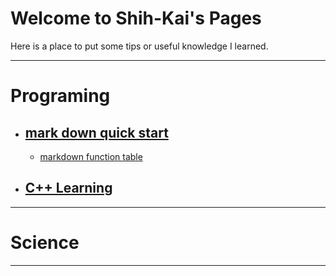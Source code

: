 # Welcome to Shih-Kai's Pages
Here is a place to put some tips or useful knowledge I learned.

---
# Programing
* ## [mark down quick start](mark_down_quick_start.md)
  * [markdown function table](http://commonmark.org/help/)
* ## [C++ Learning](C++learning.md)
---
# Science
---
